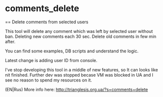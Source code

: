 # comments_delete

== Delete comments from selected users

This tool will delete any comment which was left by selected user without ban.
Deleting new comments each 30 sec.
Delete old comments in few min after.


You can find some examples, DB scripts and understand the logic.

Latest change is adding user ID from console.

I've stop developing this tool in a middle of new features, so It can looks like nit finished.
Further dev was stopped becase VM was blocked in UA and I see no reason to spend my resources on it.



(EN|Rus) More info here: http://trianglesis.org.ua/?s=comments+delete